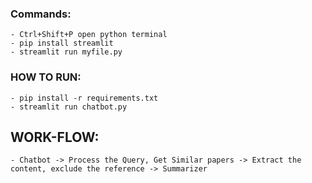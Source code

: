 ### Commands:
    - Ctrl+Shift+P open python terminal
    - pip install streamlit
    - streamlit run myfile.py


### HOW TO RUN:
    - pip install -r requirements.txt
    - streamlit run chatbot.py

## WORK-FLOW:
    - Chatbot -> Process the Query, Get Similar papers -> Extract the content, exclude the reference -> Summarizer
